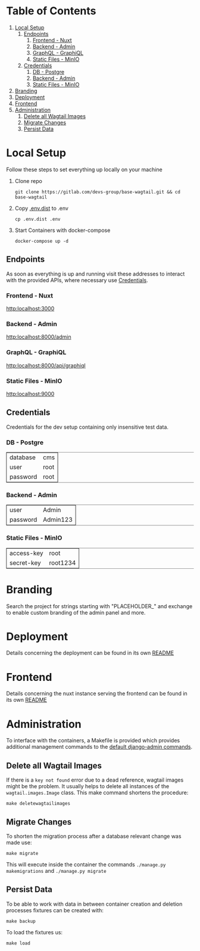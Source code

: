 
# Table of Contents

1.  [Local Setup](#org57856e7)
    1.  [Endpoints](#org809e937)
        1.  [Frontend - Nuxt](#orgc37a804)
        2.  [Backend - Admin](#org211c10f)
        3.  [GraphQL - GraphiQL](#orgc70d5b5)
        4.  [Static Files - MinIO](#org8110bc6)
    2.  [Credentials](#org749259c)
        1.  [DB - Postgre](#orgc6c10a9)
        2.  [Backend - Admin](#orge1ac287)
        3.  [Static Files - MinIO](#orgc1fcbcb)
2.  [Branding](#org13fa485)        
2.  [Deployment](#org177a345)
3.  [Frontend](#orgc473881)
4.  [Administration](#orgbf9c4d0)
    1.  [Delete all Wagtail Images](#orgf36cc02)
    2.  [Migrate Changes](#org2525778)
    3.  [Persist Data](#org0ac7a34)




<a id="org57856e7"></a>

# Local Setup

Follow these steps to set everything up locally on your machine

1.  Clone repo
    
        git clone https://gitlab.com/devs-group/base-wagtail.git && cd base-wagtail

2.  Copy [.env.dist](.env.dist) to .env
    
        cp .env.dist .env

3.  Start Containers with docker-compose
    
        docker-compose up -d


<a id="org809e937"></a>

## Endpoints

As soon as everything is up and running visit these addresses to interact with
the provided APIs, where necessary use [Credentials](#org749259c).


<a id="orgc37a804"></a>

### Frontend - Nuxt

<http:localhost:3000>


<a id="org211c10f"></a>

### Backend - Admin

<http:localhost:8000/admin>


<a id="orgc70d5b5"></a>

### GraphQL - GraphiQL

<http:localhost:8000/api/graphiql>

<a id="org8110bc6"></a>

### Static Files - MinIO

<http:localhost:9000>


<a id="org749259c"></a>

## Credentials

Credentials for the dev setup containing only insensitive test data.


<a id="orgc6c10a9"></a>

### DB - Postgre

<table border="2" cellspacing="0" cellpadding="6" rules="groups" frame="hsides">


<colgroup>
<col  class="org-left" />

<col  class="org-left" />
</colgroup>
<tbody>
<tr>
<td class="org-left">database</td>
<td class="org-left">cms</td>
</tr>


<tr>
<td class="org-left">user</td>
<td class="org-left">root</td>
</tr>


<tr>
<td class="org-left">password</td>
<td class="org-left">root</td>
</tr>
</tbody>
</table>


<a id="orgee65cfb"></a>

### Backend - Admin

<table border="2" cellspacing="0" cellpadding="6" rules="groups" frame="hsides">


<colgroup>
<col  class="org-left" />

<col  class="org-left" />
</colgroup>
<tbody>
<tr>
<td class="org-left">user</td>
<td class="org-left">Admin</td>
</tr>


<tr>
<td class="org-left">password</td>
<td class="org-left">Admin123</td>
</tr>
</tbody>
</table>


<a id="orgc1fcbcb"></a>

### Static Files - MinIO

<table border="2" cellspacing="0" cellpadding="6" rules="groups" frame="hsides">


<colgroup>
<col  class="org-left" />

<col  class="org-left" />
</colgroup>
<tbody>
<tr>
<td class="org-left">access-key</td>
<td class="org-left">root</td>
</tr>


<tr>
<td class="org-left">secret-key</td>
<td class="org-left">root1234</td>
</tr>
</tbody>
</table>


<a id="#org13fa485"></a>

# Branding

Search the project for strings starting with "PLACEHOLDER_" and exchange to enable custom branding of the admin panel and more.


<a id="org177a345"></a>

# Deployment

Details concerning the deployment can be found in its own [README](.deploy/README.md)


<a id="orgc473881"></a>

# Frontend

Details concerning the nuxt instance serving the frontend can be found in its own [README](web_frontend/README.md)


<a id="orgbf9c4d0"></a>

# Administration

To interface with the containers, a Makefile is provided which provides additional
management commands to the [default django-admin commands](https://docs.djangoproject.com/en/3.0/ref/django-admin/).


<a id="orgf36cc02"></a>

## Delete all Wagtail Images

If there is a `key not found` error due to a dead reference, wagtail images might be the problem.
It usually helps to delete all instances of the `wagtail.images.Image` class.
This make command shortens the procedure:

    make deletewagtailimages


<a id="org2525778"></a>

## Migrate Changes

To shorten the migration process after a database relevant change was made use:

    make migrate

This will execute inside the container the commands `./manage.py makemigrations` and `./manage.py migrate`


<a id="org0ac7a34"></a>

## Persist Data

To be able to work with data in between container creation and deletion processes fixtures can be created with:

    make backup

To load the fixtures us:

    make load


<a id="org3a8cc49"></a>

